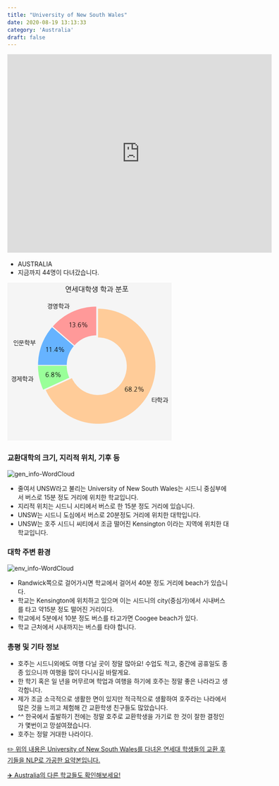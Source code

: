```yaml
---
title: "University of New South Wales"
date: 2020-08-19 13:13:33
category: 'Australia'
draft: false
---
```


<iframe
width="600"
height="450"
frameborder="0" style="border:0"
src="https://www.google.com/maps/embed/v1/place?key=AIzaSyC9e1AME-pVmWC4hBpFdu5S4dKzyepa3HQ&q=University+of+New+South+Wales&center=-33.917347,151.2312675&zoom=14" allowfullscreen>
</iframe>

* AUSTRALIA
* 지금까지 44명이 다녀갔습니다. 

![department-info](../plots/AU000012.png)
### 교환대학의 크기, 지리적 위치, 기후 등
![gen_info-WordCloud](../univ_wordclouds_okt/gen_info/AU000012_gen_info_okt.png)

* 줄여서 UNSW라고 불리는 University of New South Wales는 시드니 중심부에서 버스로 15분 정도 거리에 위치한 학교입니다.
* 지리적 위치는 시드니 시티에서 버스로 한 15분 정도 거리에 있습니다.
* UNSW는 시드니 도심에서 버스로 20분정도 거리에 위치한 대학입니다.
* UNSW는 호주 시드니 씨티에서 조금 떨어진 Kensington 이라는 지역에 위치한 대학교입니다.


### 대학 주변 환경

![env_info-WordCloud](../univ_wordclouds_okt/env_info/AU000012_env_info_okt.png)

* Randwick쪽으로 걸어가시면 학교에서 걸어서 40분 정도 거리에 beach가 있습니다.
* 학교는 Kensington에 위치하고 있으며 이는 시드니의 city(중심가)에서 시내버스를 타고 약15분 정도 떨어진 거리이다.
* 학교에서 5분에서 10분 정도 버스를 타고가면 Coogee beach가 있다.
* 학교 근처에서 시내까지는 버스를 타야 합니다.


### 총평 및 기타 정보 
* 호주는 시드니외에도 여행 다닐 곳이 정말 많아요! 수업도 적고, 중간에 공휴일도 종종 있으니까 여행을 많이 다니시길 바랄게요.
* 한 학기 혹은 일 년을 머무르며 학업과 여행을 하기에 호주는 정말 좋은 나라라고 생각합니다.
* 제가 조금 소극적으로 생활한 면이 있지만 적극적으로 생활하여 호주라는 나라에서 많은 것을 느끼고 체험해 간 교환학생 친구들도 많았습니다.
* ^^ 한국에서 출발하기 전에는 정말 호주로 교환학생을 가기로 한 것이 잘한 결정인가 몇번이고 망설여졌습니다.
* 호주는 정말 거대한 나라이다.


[✏️ 위의 내용은 University of New South Wales를 다녀온 연세대 학생들의 교환 후기들을 NLP로 가공한 요약본입니다.](http://oia.yonsei.ac.kr/partner/expReport.asp?ucode=AU000012&bgbn=A)

[✈️ Australia의 다른 학교들도 확인해보세요!](https://yonsei-exchange.netlify.app/?category=Australia)
